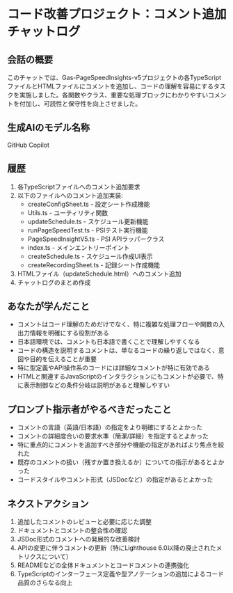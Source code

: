 # コード改善プロジェクト：コメント追加 チャットログ

## 会話の概要
このチャットでは、Gas-PageSpeedInsights-v5プロジェクトの各TypeScriptファイルとHTMLファイルにコメントを追加し、コードの理解を容易にするタスクを実施しました。各関数やクラス、重要な処理ブロックにわかりやすいコメントを付加し、可読性と保守性を向上させました。

## 生成AIのモデル名称
GitHub Copilot

## 履歴
1. 各TypeScriptファイルへのコメント追加要求
2. 以下のファイルへのコメント追加実装:
   - createConfigSheet.ts - 設定シート作成機能
   - Utils.ts - ユーティリティ関数
   - updateSchedule.ts - スケジュール更新機能
   - runPageSpeedTest.ts - PSIテスト実行機能
   - PageSpeedInsightV5.ts - PSI APIラッパークラス
   - index.ts - メインエントリーポイント
   - createSchedule.ts - スケジュール作成UI表示
   - createRecordingSheet.ts - 記録シート作成機能
3. HTMLファイル（updateSchedule.html）へのコメント追加
4. チャットログのまとめ作成

## あなたが学んだこと
- コメントはコード理解のためだけでなく、特に複雑な処理フローや関数の入出力情報を明確にする役割がある
- 日本語環境では、コメントも日本語で書くことで理解しやすくなる
- コードの構造を説明するコメントは、単なるコードの繰り返しではなく、意図や目的を伝えることが重要
- 特に型定義やAPI操作系のコードには詳細なコメントが特に有効である
- HTMLと関連するJavaScriptのインタラクションにもコメントが必要で、特に表示制御などの条件分岐は説明があると理解しやすい

## プロンプト指示者がやるべきだったこと
- コメントの言語（英語/日本語）の指定をより明確にするとよかった
- コメントの詳細度合いの要求水準（簡潔/詳細）を指定するとよかった
- 特に重点的にコメントを追加すべき部分や機能の指定があればより焦点を絞れた
- 既存のコメントの扱い（残すか置き換えるか）についての指示があるとよかった
- コードスタイルやコメント形式（JSDocなど）の指定があるとよかった

## ネクストアクション
1. 追加したコメントのレビューと必要に応じた調整
2. ドキュメントとコメントの整合性の確認
3. JSDoc形式のコメントへの発展的な改善検討
4. APIの変更に伴うコメントの更新（特にLighthouse 6.0以降の廃止されたメトリクスについて）
5. READMEなどの全体ドキュメントとコードコメントの連携強化
6. TypeScriptのインターフェース定義や型アノテーションの追加によるコード品質のさらなる向上
